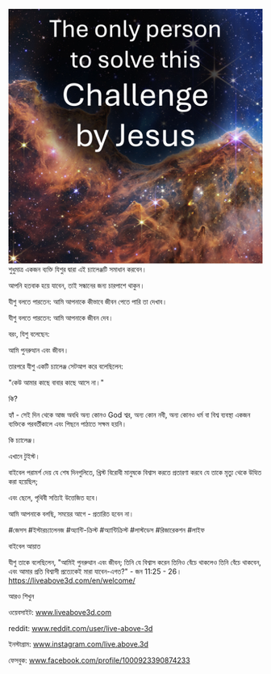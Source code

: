 ![Video cover image](../cover-square.jpg)
শুধুমাত্র একজন ব্যক্তি যিশুর দ্বারা এই চ্যালেঞ্জটি সমাধান করবেন।

আপনি হতবাক হয়ে যাবেন, তাই সন্ধানের জন্য চারপাশে থাকুন।

যীশু বলতে পারতেন: আমি আপনাকে কীভাবে জীবন পেতে পারি তা দেখাব।

যীশু বলতে পারতেন: আমি আপনাকে জীবন দেব।

বরং, যিশু বলেছেন:

আমি পুনরুত্থান এবং জীবন।

তারপরে যীশু একটি চ্যালেঞ্জ সেটআপ করে বলেছিলেন:

"কেউ আমার কাছে বাবার কাছে আসে না।"

কি?

হ্যাঁ - সেই দিন থেকে আজ অবধি অন্য কোনও God শ্বর, অন্য কোন নবী, অন্য কোনও ধর্ম বা বিশ্ব ব্যবস্থা একজন ব্যক্তিকে পরবর্তীকালে এবং পিছনে পাঠাতে সক্ষম হয়নি।

কি চ্যালেঞ্জ।

এখানে টুইস্ট।

বাইবেল পরামর্শ দেয় যে শেষ দিনগুলিতে, খ্রিস্ট বিরোধী মানুষকে বিশ্বাস করতে প্রতারণা করবে যে তাকে মৃত্যু থেকে উত্থিত করা হয়েছিল;

এবং ছেলে, পৃথিবী সত্যিই উত্তেজিত হবে।

আমি আপনাকে বলছি, সময়ের আগে - প্রতারিত হবেন না।


#জেসস #ইস্টারচ্যালেনজ #অ্যান্টি-ক্রিস্ট #অ্যান্টিক্রিস্ট #লাস্টডেস #রিজারেকশন #লাইফ


বাইবেল আয়াত

যীশু তাকে বলেছিলেন, "আমিই পুনরুত্থান এবং জীবন; তিনি যে বিশ্বাস করেন তিনিও বেঁচে থাকলেও তিনি বেঁচে থাকবেন, এবং আমার প্রতি বিশ্বাসী প্রত্যেকেই মারা যাবেন-এগত?" - জন 11:25 - 26। https://liveabove3d.com/en/welcome/

আরও শিখুন

ওয়েবসাইট: www.liveabove3d.com


reddit: www.reddit.com/user/live-above-3d

ইনস্টাগ্রাম: www.instagram.com/live.above.3d


ফেসবুক: www.facebook.com/profile/1000923390874233






